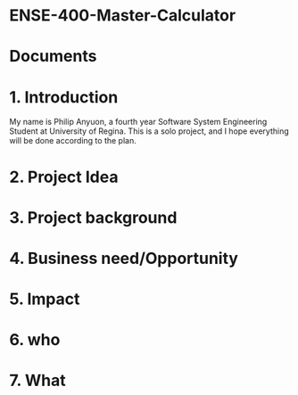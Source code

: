 ﻿# ENSE-400-Master-Calculator

# Documents
# 1. Introduction
My name is Philip Anyuon, a fourth year Software System Engineering Student at University of Regina. This is a solo project, and I hope everything will be done according to the plan.
# 2. Project Idea
# 3. Project background
# 4. Business need/Opportunity
# 5. Impact
# 6. who
# 7. What
